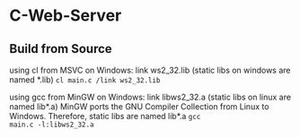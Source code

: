 # C-Web-Server

<h2>Build from Source</h2>

using cl from MSVC on Windows:
link ws2_32.lib (static libs on windows are named *.lib)
<code>cl main.c /link ws2_32.lib</code>

using gcc from MinGW on Windows:
link libws2_32.a (static libs on linux are named lib*.a)
MinGW ports the GNU Compiler Collection from Linux to Windows. Therefore, static libs are named lib*.a
<code>gcc main.c -l:libws2_32.a</code>
